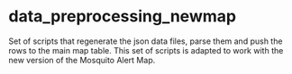 # data_preprocessing_newmap

Set of scripts that regenerate the json data files, parse them and push the rows to the main map
table. This set of scripts is adapted to work with the new version of the Mosquito Alert Map.

